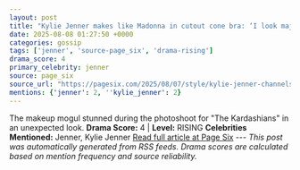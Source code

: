 ```yaml
---
layout: post
title: "Kylie Jenner makes like Madonna in cutout cone bra: ‘I look major’"
date: 2025-08-08 01:27:50 +0000
categories: gossip
tags: ['jenner', 'source-page_six', 'drama-rising']
drama_score: 4
primary_celebrity: jenner
source: page_six
source_url: "https://pagesix.com/2025/08/07/style/kylie-jenner-channels-madonna-in-cutout-cone-bra/"
mentions: {'jenner': 2, ''kylie_jenner': 2}
---
```


The makeup mogul stunned during the photoshoot for "The Kardashians" in an unexpected look. **Drama Score:** 4 | **Level:** RISING **Celebrities Mentioned:** Jenner, Kylie Jenner [Read full article at Page Six](https://pagesix.com/2025/08/07/style/kylie-jenner-channels-madonna-in-cutout-cone-bra/) --- *This post was automatically generated from RSS feeds. Drama scores are calculated based on mention frequency and source reliability.*